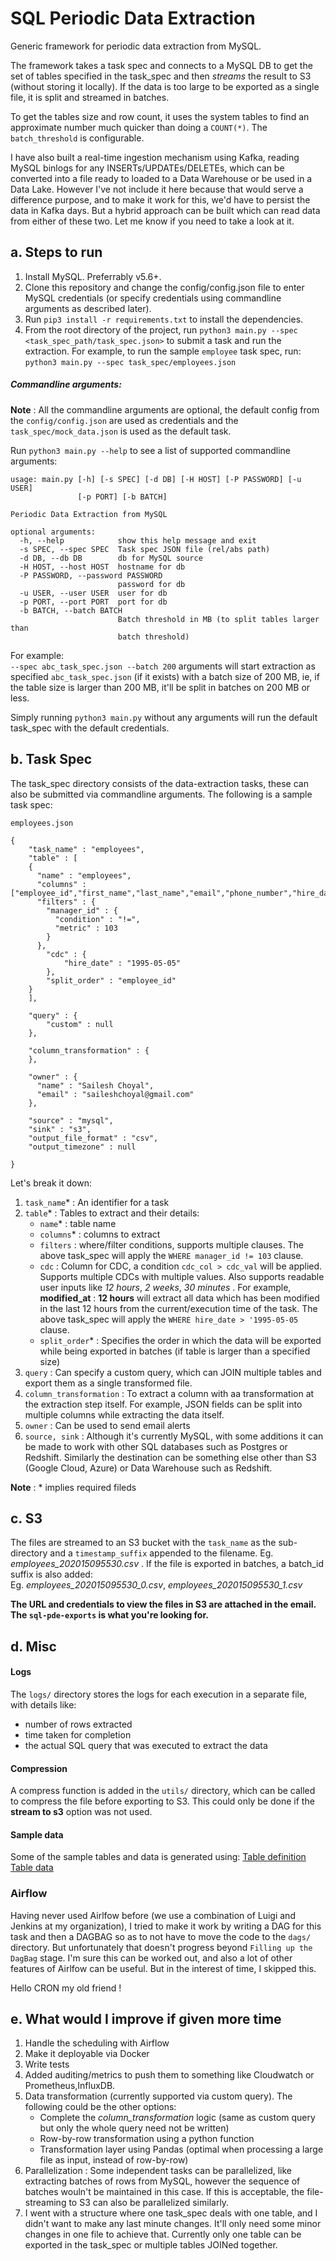# SQL Periodic Data Extraction
Generic framework for periodic data extraction from MySQL.

The framework takes a task spec and connects to a MySQL DB to get the set of tables specified in the task_spec and then _streams_ the result to S3 (without storing it locally). If the data is too large to be exported as a single file, it is split and streamed in batches. 

To get the tables size and row count, it uses the system tables to find an approximate number much quicker than doing a `COUNT(*)`. The `batch_threshold` is configurable.

I have also built a real-time ingestion mechanism using Kafka, reading MySQL binlogs for any INSERTs/UPDATEs/DELETEs, which can be converted into a file ready to loaded to a Data Warehouse or be used in a Data Lake. 
However I've not include it here because that would serve a difference purpose, and to make it work for this, we'd have to persist the data in Kafka days. But a hybrid approach can be built which can read data from either of these two. Let me know if you need to take a look at it.

## a. Steps to run
1. Install MySQL. Preferrably v5.6+.
2. Clone this repository and change the config/config.json file to enter MySQL credentials (or specify credentials using commandline arguments as described later).
3. Run `pip3 install -r requirements.txt` to install the dependencies.
4. From the root directory of the project, run `python3 main.py --spec <task_spec_path/task_spec.json>` to submit a task and run the extraction. 
   For example, to run the sample `employee` task spec, run: 
  `python3 main.py --spec task_spec/employees.json`

##### Commandline arguments:
**Note** : All the commandline arguments are optional, the default config from the `config/config.json` are used as credentials and the `task_spec/mock_data.json` is used as the default task.


Run `python3 main.py --help` to see a list of supported commandline arguments:

```
usage: main.py [-h] [-s SPEC] [-d DB] [-H HOST] [-P PASSWORD] [-u USER]
               [-p PORT] [-b BATCH]

Periodic Data Extraction from MySQL

optional arguments:
  -h, --help            show this help message and exit
  -s SPEC, --spec SPEC  Task spec JSON file (rel/abs path)
  -d DB, --db DB        db for MySQL source
  -H HOST, --host HOST  hostname for db
  -P PASSWORD, --password PASSWORD
                        password for db
  -u USER, --user USER  user for db
  -p PORT, --port PORT  port for db
  -b BATCH, --batch BATCH
                        Batch threshold in MB (to split tables larger than
                        batch threshold)
```

For example:  
`--spec abc_task_spec.json --batch 200` arguments will start extraction as specified `abc_task_spec.json` (if it exists) with a batch size of 200 MB, ie, if the table size is larger than 200 MB, it'll be split in batches on 200 MB or less.  

Simply running `python3 main.py` without any arguments will run the default task_spec with the default credentials.

## b. Task Spec 

The task_spec directory consists of the data-extraction tasks, these can also be submitted via commandline arguments. The following is a sample task spec:

`employees.json`
```
{
    "task_name" : "employees",
    "table" : [
    {
      "name" : "employees",
      "columns" : ["employee_id","first_name","last_name","email","phone_number","hire_date","job_id","salary","manager_id","department_id"],
      "filters" : {
        "manager_id" : {
          "condition" : "!=",
          "metric" : 103
        }
      },
        "cdc" : {
            "hire_date" : "1995-05-05"
        },
        "split_order" : "employee_id" 
    }
    ],

    "query" : {
        "custom" : null
    },

    "column_transformation" : {
    },

    "owner" : {
      "name" : "Sailesh Choyal",
      "email" : "saileshchoyal@gmail.com"
    },

    "source" : "mysql",
    "sink" : "s3",
    "output_file_format" : "csv", 
    "output_timezone" : null

}
```
Let's break it down:
1. `task_name`* : An identifier for a task
2. `table`* : Tables to extract and their details:
    * `name`* : table name
    * `columns`* : columns to extract
    * `filters` : where/filter conditions, supports multiple clauses. The above task_spec will apply the `WHERE manager_id != 103` clause.
    * `cdc` : Column for CDC, a condition `cdc_col > cdc_val` will be applied. Supports multiple CDCs with multiple values. Also supports readable user inputs like _12 hours_, _2 weeks_, _30 minutes_ . For example, **modified_at** : **12 hours** will extract all data which has been modified in the last 12 hours from the current/execution time of the task. The above task_spec will apply the `WHERE hire_date > '1995-05-05` clause.
    * `split_order`* : Specifies the order in which the data will be exported while being exported in batches (if table is larger than a specified size)
3. `query` : Can specify a custom query, which can JOIN multiple tables and export them as a single transformed file.
4. `column_transformation` : To extract a column with aa transformation at the extraction step itself. For example, JSON fields can be split into multiple columns while extracting the data itself.
5. `owner` : Can be used to send email alerts 
6. `source, sink` : Although it's currently MySQL, with some additions it can be made to work with other SQL databases such as Postgres or Redshift. Similarly the destination can be something else other than S3 (Google Cloud, Azure) or Data Warehouse such as Redshift. 

**Note** : * implies required fileds

## c. S3 
The files are streamed to an S3 bucket with the `task_name` as the sub-directory and a `timestamp_suffix` appended to the filename. 
Eg. _employees_202015095530.csv_ . 
If the file is exported in batches, a batch_id suffix is also added:  
Eg. _employees_202015095530_0.csv_, _employees_202015095530_1.csv_

**The URL and credentials to view the files in S3 are attached in the email. The `sql-pde-exports` is what you're looking for.**

## d. Misc
#### Logs
The `logs/` directory stores the logs for each execution in a separate file, with details like:
 * number of rows extracted
 * time taken for completion
 * the actual SQL query that was executed to extract the data

#### Compression
 A compress function is added in the `utils/` directory, which can be called to compress the file before exporting to S3. This could only be done if the **stream to s3** option was not used.

#### Sample data
Some of the sample tables and data is generated using:
[Table definition](https://cdn.sqltutorial.org/wp-content/uploads/2020/04/mysql.txt)
[Table data](https://cdn.sqltutorial.org/wp-content/uploads/2020/04/mysql-data.txt)

### Airflow
Having never used Airlfow before (we use a combination of Luigi and Jenkins at my organization), I tried to make it work by writing a DAG for this task and then a DAGBAG so as to not have to move the code to the `dags/` directory. But unfortunately that doesn't progress beyond `Filling up the DagBag` stage. I'm sure this can be worked out, and also a lot of other features of Airlfow can be useful. But in the interest of time, I skipped this.

Hello CRON my old friend !

## e. What would I improve if given more time
1. Handle the scheduling with Airflow
2. Make it deployable via Docker
3. Write tests
4. Added auditing/metrics to push them to something like Cloudwatch or Prometheus,InfluxDB.
5. Data transformation (currently supported via custom query). The following could be the other options:
    * Complete the _column_transformation_ logic (same as custom query but only the whole query need not be written)
    * Row-by-row transformation using a python function
    * Transformation layer using Pandas (optimal when processing a large file as input, instead of row-by-row)
6. Parallelization : Some independent tasks can be parallelized, like extracting batches of rows from MySQL, however the sequence of batches wouln't be maintained in this case. If this is acceptable, the file-streaming to S3 can also be parallelized similarly.
7. I went with a structure where one task_spec deals with one table, and I didn't want to make any last minute changes. It'll only need some minor changes in one file to achieve that. Currently only one table can be exported in the task_spec or multiple tables JOINed together.
